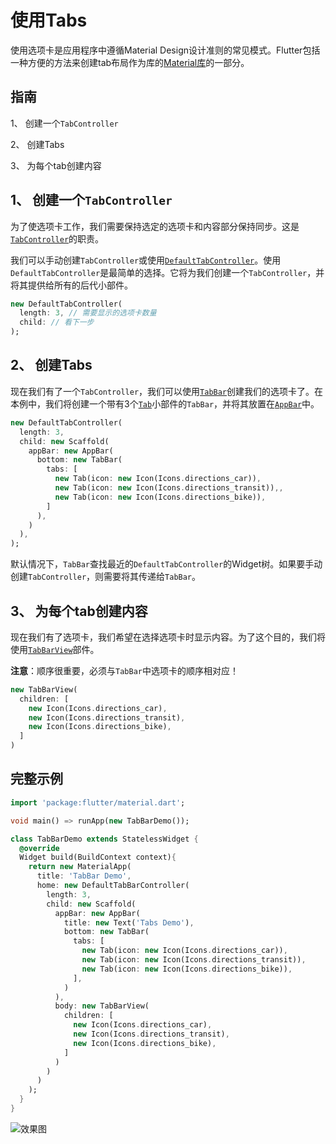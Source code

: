# 使用Tabs

使用选项卡是应用程序中遵循Material Design设计准则的常见模式。Flutter包括一种方便的方法来创建tab布局作为库的[Material库](https://docs.flutter.io/flutter/material/material-library.html)的一部分。

## 指南

1、 创建一个`TabController`

2、 创建Tabs

3、 为每个tab创建内容

## 1、 创建一个`TabController`

为了使选项卡工作，我们需要保持选定的选项卡和内容部分保持同步。这是[`TabController`](https://docs.flutter.io/flutter/material/TabController-class.html)的职责。

我们可以手动创建`TabController`或使用[`DefaultTabController`](https://docs.flutter.io/flutter/material/DefaultTabController-class.html)。使用`DefaultTabController`是最简单的选择。它将为我们创建一个`TabController`，并将其提供给所有的后代小部件。

```dart
new DefaultTabController(
  length: 3, // 需要显示的选项卡数量
  child: // 看下一步
);
```

## 2、 创建Tabs

现在我们有了一个`TabController`，我们可以使用[`TabBar`](https://docs.flutter.io/flutter/material/TabController-class.html)创建我们的选项卡了。在本例中，我们将创建一个带有3个[`Tab`](https://docs.flutter.io/flutter/material/Tab-class.html)小部件的`TabBar`，并将其放置在[`AppBar`](https://docs.flutter.io/flutter/material/AppBar-class.html)中。

```dart
new DefaultTabController(
  length: 3,
  child: new Scaffold(
    appBar: new AppBar(
      bottom: new TabBar(
        tabs: [
          new Tab(icon: new Icon(Icons.directions_car)),
          new Tab(icon: new Icon(Icons.directions_transit)),,
          new Tab(icon: new Icon(Icons.directions_bike)),
        ]
      ),
    )
  ),
);
```

默认情况下，`TabBar`查找最近的`DefaultTabController`的Widget树。如果要手动创建`TabController`，则需要将其传递给`TabBar`。

## 3、 为每个tab创建内容

现在我们有了选项卡，我们希望在选择选项卡时显示内容。为了这个目的，我们将使用[`TabBarView`](https://docs.flutter.io/flutter/material/TabBarView-class.html)部件。

**注意**：顺序很重要，必须与`TabBar`中选项卡的顺序相对应！

```dart
new TabBarView(
  children: [
    new Icon(Icons.directions_car),
    new Icon(Icons.directions_transit),
    new Icon(Icons.directions_bike),
  ]
)
```

## 完整示例

```dart
import 'package:flutter/material.dart';

void main() => runApp(new TabBarDemo());

class TabBarDemo extends StatelessWidget {
  @override
  Widget build(BuildContext context){
    return new MaterialApp(
      title: 'TabBar Demo',
      home: new DefaultTabBarController(
        length: 3,
        child: new Scaffold(
          appBar: new AppBar(
            title: new Text('Tabs Demo'),
            bottom: new TabBar(
              tabs: [
                new Tab(icon: new Icon(Icons.directions_car)),
                new Tab(icon: new Icon(Icons.directions_transit)),
                new Tab(icon: new Icon(Icons.directions_bike)),
              ],
            )
          ),
          body: new TabBarView(
            children: [
              new Icon(Icons.directions_car),
              new Icon(Icons.directions_transit),
              new Icon(Icons.directions_bike),
            ]
          )
        )
      )
    );
  }
}
```

![效果图](https://flutter.io/images/cookbook/tabs.gif)